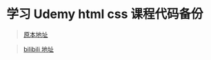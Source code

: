 # 学习 Udemy html css 课程代码备份

> [原本地址](https://www.udemy.com/course/design-and-develop-a-killer-website-with-html5-and-css3/)

> [bilibili 地址](https://www.bilibili.com/video/BV1A34y1e7wL/?p=24)

